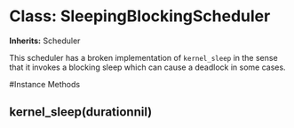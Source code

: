 # Class: SleepingBlockingScheduler
**Inherits:** Scheduler
    

This scheduler has a broken implementation of `kernel_sleep` in the sense that
it invokes a blocking sleep which can cause a deadlock in some cases.



#Instance Methods
## kernel_sleep(durationnil) [](#method-i-kernel_sleep)

